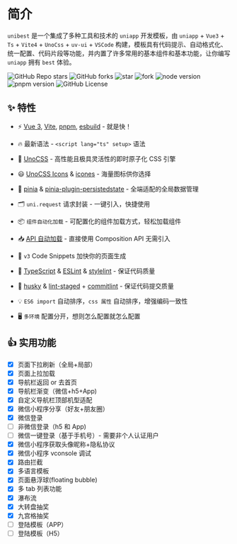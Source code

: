# 简介

`unibest` 是一个集成了多种工具和技术的 `uniapp` 开发模板，由 `uniapp` + `Vue3` + `Ts` + `Vite4` + `UnoCss` + `uv-ui` + `VSCode` 构建，模板具有代码提示、自动格式化、统一配置、代码片段等功能，并内置了许多常用的基本组件和基本功能，让你编写 `uniapp` 拥有 `best` 体验。

<!-- ## 为什么

`uni-app` 背后的公司 DCloudio 选择创建自己的生态，比如 HBuilderX、uni_modules 等。这部分工作对部分开发者来说意义非凡，他们可以轻松上手并享受社区提供的一切资源。

但是，`uni-app` 社区生态远不如 npm 生态繁荣，我们常常需要求助于 npm 生态来实现部分需求，而 `uni-app` 的黑盒性阻碍了这一点。

unibest 充分拥抱开放生态，比如 VS Code 和 npm，希望能带给你更好的体验。 -->
<div class="md-center">

![GitHub Repo stars](https://img.shields.io/github/stars/codercup/unibest?style=flat&logo=github)
![GitHub forks](https://img.shields.io/github/forks/codercup/unibest?style=flat&logo=github)
![star](https://gitee.com/codercup/unibest/badge/star.svg?theme=dark)
![fork](https://gitee.com/codercup/unibest/badge/fork.svg?theme=dark)
![node version](https://img.shields.io/badge/node-%3E%3D18-green)
![pnpm version](https://img.shields.io/badge/pnpm-%3E%3D7.30-green)
![GitHub License](https://img.shields.io/github/license/codercup/unibest)

</div>

## ✨ 特性

- ⚡️ [Vue 3](https://github.com/vuejs/core), [Vite](https://github.com/vitejs/vite), [pnpm](https://pnpm.io/), [esbuild](https://github.com/evanw/esbuild) - 就是快！
- 🔥 最新语法 - `<script lang="ts" setup>` 语法
- 🎨 [UnoCSS](https://unocss.dev/) - 高性能且极具灵活性的即时原子化 CSS 引擎
- 😃 [UnoCSS Icons](https://unocss.dev/presets/icons) & [icones](https://icones.js.org/) - 海量图标供你选择
- 🍍 [pinia](https://pinia.vuejs.org/) & [pinia-plugin-persistedstate](https://prazdevs.github.io/pinia-plugin-persistedstate/zh/guide/) - 全端适配的全局数据管理
- 🗂 `uni.request` 请求封装 - 一键引入，快捷使用
- 📦 `组件自动化加载` - 可配置化的组件加载方式，轻松加载组件
- 📥 [API 自动加载](https://github.com/antfu/unplugin-auto-import) - 直接使用 Composition API 无需引入
- 🎉 `v3` Code Snippets 加快你的页面生成
- 🦾 [TypeScript](https://www.typescriptlang.org/) & [ESLint](https://eslint.org/) & [stylelint](https://stylelint.io/) - 保证代码质量
- 🌈 [husky](https://typicode.github.io/husky/) & [lint-staged](https://github.com/lint-staged/lint-staged) + [commitlint](https://commitlint.js.org/) - 保证代码提交质量
- 💡 `ES6 import` 自动排序，`css 属性` 自动排序，增强编码一致性

- 🖥 `多环境` 配置分开，想则怎么配置就怎么配置

## 👍 实用功能

- [x] 页面下拉刷新（全局+局部）
- [x] 页面上拉加载
- [x] 导航栏返回 or 去首页
- [x] 导航栏渐变（微信+h5+App)
- [x] 自定义导航栏顶部机型适配
- [x] 微信小程序分享（好友+朋友圈）
- [x] 微信登录
- [ ] 非微信登录（h5 和 App)
- [ ] 微信一键登录（基于手机号）- 需要非个人认证用户
- [x] 微信小程序获取头像昵称+隐私协议
- [x] 微信小程序 vconsole 调试
- [x] 路由拦截
- [x] 多语言模板
- [x] 页面悬浮球(floating bubble)
- [x] 多 tab 列表功能
- [x] 瀑布流
- [x] 大转盘抽奖
- [x] 九宫格抽奖
- [ ] 登陆模板（APP）
- [ ] 登陆模板（H5）

<!-- ## ⭐ Star History

- `unibest` 的 `GitHub Star History` 如下： [传送门](https://star-history.com/#codercup/unibest&Date)
  [![Star History Chart](https://api.star-history.com/svg?repos=codercup/unibest&type=Date)](https://star-history.com/#codercup/unibest&Date)

- 几个同类型的 `uniapp` 模板的 `GitHub Star History` 如下：[传送门](https://star-history.com/#codercup/unibest&Ares-Chang/uni-vitesse&uni-helper/vitesse-uni-app&Date)

> **`红色` 的为 `unibest` ，遥遥领先其他几个同类型项目。**

[![Star History Chart](https://api.star-history.com/svg?repos=codercup/unibest,Ares-Chang/uni-vitesse,uni-helper/vitesse-uni-app&type=Date)](https://star-history.com/#codercup/unibest&Ares-Chang/uni-vitesse&uni-helper/vitesse-uni-app)

> 1. 黄色的 `uni-helper/vitesse-uni-app` 由 `unihelper` 官方维护。
> 2. 蓝色的 `Ares-Chang/uni-vitesse` 由 `Aees-Chang` 个人维护。 -->

